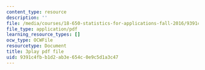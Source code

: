 ```yaml
---
content_type: resource
description: ''
file: /media/courses/18-650-statistics-for-applications-fall-2016/9391c4fbb1d2ab3e654c0e9c5d1a3c47_TSkDZbGS94k.pdf
file_type: application/pdf
learning_resource_types: []
ocw_type: OCWFile
resourcetype: Document
title: 3play pdf file
uid: 9391c4fb-b1d2-ab3e-654c-0e9c5d1a3c47
---
```

